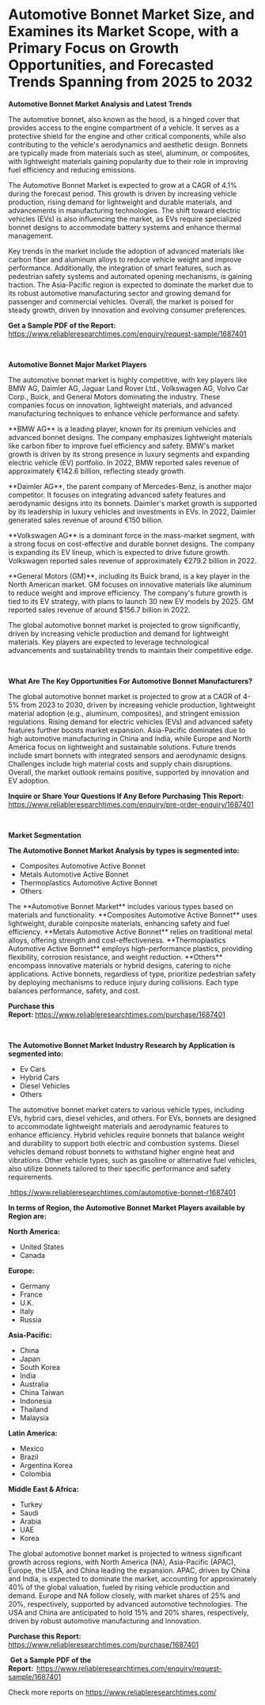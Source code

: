 <p><h1>Automotive Bonnet Market Size, and Examines its Market Scope, with a Primary Focus on Growth Opportunities, and Forecasted Trends Spanning from 2025 to 2032</h1></p><p><strong>Automotive Bonnet Market Analysis and Latest Trends</strong></p>
<p><p>The automotive bonnet, also known as the hood, is a hinged cover that provides access to the engine compartment of a vehicle. It serves as a protective shield for the engine and other critical components, while also contributing to the vehicle's aerodynamics and aesthetic design. Bonnets are typically made from materials such as steel, aluminum, or composites, with lightweight materials gaining popularity due to their role in improving fuel efficiency and reducing emissions.</p><p>The Automotive Bonnet Market is expected to grow at a CAGR of 4.1% during the forecast period. This growth is driven by increasing vehicle production, rising demand for lightweight and durable materials, and advancements in manufacturing technologies. The shift toward electric vehicles (EVs) is also influencing the market, as EVs require specialized bonnet designs to accommodate battery systems and enhance thermal management.</p><p>Key trends in the market include the adoption of advanced materials like carbon fiber and aluminum alloys to reduce vehicle weight and improve performance. Additionally, the integration of smart features, such as pedestrian safety systems and automated opening mechanisms, is gaining traction. The Asia-Pacific region is expected to dominate the market due to its robust automotive manufacturing sector and growing demand for passenger and commercial vehicles. Overall, the market is poised for steady growth, driven by innovation and evolving consumer preferences.</p></p>
<p><strong>Get a Sample PDF of the Report:&nbsp;</strong> <a href="https://www.reliableresearchtimes.com/enquiry/request-sample/1687401?utm_campaign=2040&utm_medium=2&utm_source=Github&utm_content=ia&utm_term=22012025&utm_id=automotive-bonnet">https://www.reliableresearchtimes.com/enquiry/request-sample/1687401</a></p>
<p>&nbsp;</p>
<p><strong>Automotive Bonnet Major Market Players</strong></p>
<p><p>The automotive bonnet market is highly competitive, with key players like BMW AG, Daimler AG, Jaguar Land Rover Ltd., Volkswagen AG, Volvo Car Corp., Buick, and General Motors dominating the industry. These companies focus on innovation, lightweight materials, and advanced manufacturing techniques to enhance vehicle performance and safety.</p><p>**BMW AG** is a leading player, known for its premium vehicles and advanced bonnet designs. The company emphasizes lightweight materials like carbon fiber to improve fuel efficiency and safety. BMW's market growth is driven by its strong presence in luxury segments and expanding electric vehicle (EV) portfolio. In 2022, BMW reported sales revenue of approximately €142.6 billion, reflecting steady growth.</p><p>**Daimler AG**, the parent company of Mercedes-Benz, is another major competitor. It focuses on integrating advanced safety features and aerodynamic designs into its bonnets. Daimler's market growth is supported by its leadership in luxury vehicles and investments in EVs. In 2022, Daimler generated sales revenue of around €150 billion.</p><p>**Volkswagen AG** is a dominant force in the mass-market segment, with a strong focus on cost-effective and durable bonnet designs. The company is expanding its EV lineup, which is expected to drive future growth. Volkswagen reported sales revenue of approximately €279.2 billion in 2022.</p><p>**General Motors (GM)**, including its Buick brand, is a key player in the North American market. GM focuses on innovative materials like aluminum to reduce weight and improve efficiency. The company's future growth is tied to its EV strategy, with plans to launch 30 new EV models by 2025. GM reported sales revenue of around $156.7 billion in 2022.</p><p>The global automotive bonnet market is projected to grow significantly, driven by increasing vehicle production and demand for lightweight materials. Key players are expected to leverage technological advancements and sustainability trends to maintain their competitive edge.</p></p>
<p>&nbsp;</p>
<p><strong>What Are The Key Opportunities For Automotive Bonnet Manufacturers?</strong></p>
<p><p>The global automotive bonnet market is projected to grow at a CAGR of 4-5% from 2023 to 2030, driven by increasing vehicle production, lightweight material adoption (e.g., aluminum, composites), and stringent emission regulations. Rising demand for electric vehicles (EVs) and advanced safety features further boosts market expansion. Asia-Pacific dominates due to high automotive manufacturing in China and India, while Europe and North America focus on lightweight and sustainable solutions. Future trends include smart bonnets with integrated sensors and aerodynamic designs. Challenges include high material costs and supply chain disruptions. Overall, the market outlook remains positive, supported by innovation and EV adoption.</p></p>
<p><strong>Inquire or Share Your Questions If Any Before Purchasing This Report:</strong> <a href="https://www.reliableresearchtimes.com/enquiry/pre-order-enquiry/1687401?utm_campaign=2040&utm_medium=2&utm_source=Github&utm_content=ia&utm_term=22012025&utm_id=automotive-bonnet">https://www.reliableresearchtimes.com/enquiry/pre-order-enquiry/1687401</a></p>
<p>&nbsp;</p>
<p><strong>Market Segmentation</strong></p>
<p><strong>The Automotive Bonnet Market Analysis by types is segmented into:</strong></p>
<p><ul><li>Composites Automotive Active Bonnet</li><li>Metals Automotive Active Bonnet</li><li>Thermoplastics Automotive Active Bonnet</li><li>Others</li></ul></p>
<p><p>The **Automotive Bonnet Market** includes various types based on materials and functionality. **Composites Automotive Active Bonnet** uses lightweight, durable composite materials, enhancing safety and fuel efficiency. **Metals Automotive Active Bonnet** relies on traditional metal alloys, offering strength and cost-effectiveness. **Thermoplastics Automotive Active Bonnet** employs high-performance plastics, providing flexibility, corrosion resistance, and weight reduction. **Others** encompass innovative materials or hybrid designs, catering to niche applications. Active bonnets, regardless of type, prioritize pedestrian safety by deploying mechanisms to reduce injury during collisions. Each type balances performance, safety, and cost.</p></p>
<p><strong>Purchase this Report:&nbsp;</strong><a href="https://www.reliableresearchtimes.com/purchase/1687401?utm_campaign=2040&utm_medium=2&utm_source=Github&utm_content=ia&utm_term=22012025&utm_id=automotive-bonnet">https://www.reliableresearchtimes.com/purchase/1687401</a></p>
<p>&nbsp;</p>
<p><strong>The Automotive Bonnet Market Industry Research by Application is segmented into:</strong></p>
<p><ul><li>Ev Cars</li><li>Hybrid Cars</li><li>Diesel Vehicles</li><li>Others</li></ul></p>
<p><p>The automotive bonnet market caters to various vehicle types, including EVs, hybrid cars, diesel vehicles, and others. For EVs, bonnets are designed to accommodate lightweight materials and aerodynamic features to enhance efficiency. Hybrid vehicles require bonnets that balance weight and durability to support both electric and combustion systems. Diesel vehicles demand robust bonnets to withstand higher engine heat and vibrations. Other vehicle types, such as gasoline or alternative fuel vehicles, also utilize bonnets tailored to their specific performance and safety requirements.</p></p>
<p><a href="https://www.reliableresearchtimes.com/automotive-bonnet-r1687401?utm_campaign=2040&utm_medium=2&utm_source=Github&utm_content=ia&utm_term=22012025&utm_id=automotive-bonnet">&nbsp;https://www.reliableresearchtimes.com/automotive-bonnet-r1687401</a></p>
<p><strong>In terms of Region, the Automotive Bonnet Market Players available by Region are:</strong></p>
<p>
    <p> <strong> North America: </strong>
        <ul>
            <li>United States</li>
            <li>Canada</li>
        </ul>
        </p> 
    <p> <strong> Europe: </strong>
        <ul>
            <li>Germany</li>
            <li>France</li>
            <li>U.K.</li>
            <li>Italy</li>
            <li>Russia</li>
        </ul>
        </p> 
    <p> <strong> Asia-Pacific: </strong>
        <ul>
            <li>China</li>
            <li>Japan</li>
            <li>South Korea</li>
            <li>India</li>
            <li>Australia</li>
            <li>China Taiwan</li>
            <li>Indonesia</li>
            <li>Thailand</li>
            <li>Malaysia</li>
        </ul>
        </p> 
    <p> <strong> Latin America: </strong>
        <ul>
            <li>Mexico</li>
            <li>Brazil</li>
            <li>Argentina Korea</li>
            <li>Colombia</li>
        </ul>
        </p> 
    <p> <strong> Middle East & Africa: </strong>
        <ul>
            <li>Turkey</li>
            <li>Saudi</li>
            <li>Arabia</li>
            <li>UAE</li>
            <li>Korea</li>
        </ul>
    </p>
    </p>
<p><p>The global automotive bonnet market is projected to witness significant growth across regions, with North America (NA), Asia-Pacific (APAC), Europe, the USA, and China leading the expansion. APAC, driven by China and India, is expected to dominate the market, accounting for approximately 40% of the global valuation, fueled by rising vehicle production and demand. Europe and NA follow closely, with market shares of 25% and 20%, respectively, supported by advanced automotive technologies. The USA and China are anticipated to hold 15% and 20% shares, respectively, driven by robust automotive manufacturing and innovation.</p></p>
<p><strong>Purchase this Report: </strong><a href="https://www.reliableresearchtimes.com/purchase/1687401?utm_campaign=2040&utm_medium=2&utm_source=Github&utm_content=ia&utm_term=22012025&utm_id=automotive-bonnet">https://www.reliableresearchtimes.com/purchase/1687401</a></p>
<p>&nbsp;<strong>Get a Sample PDF of the Report:&nbsp;&nbsp;</strong><a href="https://www.reliableresearchtimes.com/enquiry/request-sample/1687401?utm_campaign=2040&utm_medium=2&utm_source=Github&utm_content=ia&utm_term=22012025&utm_id=automotive-bonnet">https://www.reliableresearchtimes.com/enquiry/request-sample/1687401</a></p>
<p><strong></strong></p>
<p>Check more reports on <a href="https://www.reliableresearchtimes.com/?utm_campaign=2040&utm_medium=2&utm_source=Github&utm_content=ia&utm_term=22012025&utm_id=automotive-bonnet">https://www.reliableresearchtimes.com/</a></p>